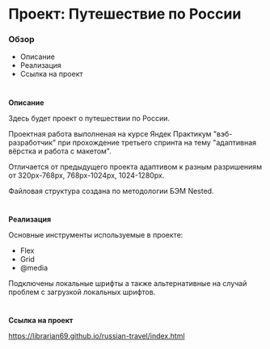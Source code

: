  # Проект: Путешествие по России

### Обзор
* Описание
* Реализация
* Ссылка на проект
#
**Описание**

Здесь будет проект о путешествии по России.

Проектная работа выполненая на курсе Яндек Практикум "вэб-разработчик" при прохождение третьего спринта на тему "адаптивная вёрстка и работа с макетом".

Отличается от предыдущего проекта адаптивом к разным разришениям от 320px-768px, 768px-1024px, 1024-1280px.

Файловая структура создана по методологии БЭМ Nested.
#
**Реализация**

Основные инструменты используемые в проекте: 

* Flex
* Grid
* @media

Подключены локальные шрифты а также альтернативные на случай проблем с загрузкой локальных шрифтов.
#
**Ссылка на проект**

https://librarian69.github.io/russian-travel/index.html 
